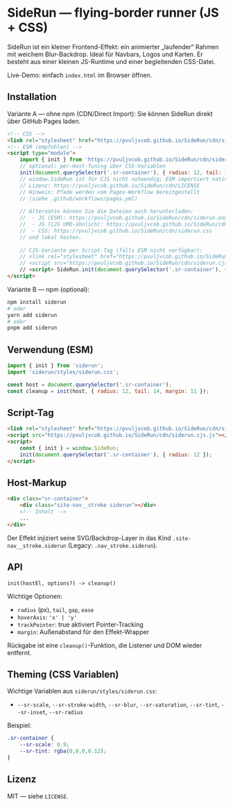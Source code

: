 # SideRun — flying-border runner (JS + CSS)

SideRun ist ein kleiner Frontend-Effekt: ein animierter „laufender“ Rahmen mit weichem Blur-Backdrop. Ideal für Navbars, Logos und Karten. Er besteht aus einer kleinen JS-Runtime und einer begleitenden CSS-Datei.

Live-Demo: einfach `index.html` im Browser öffnen.

## Installation

Variante A — ohne npm (CDN/Direct Import): Sie können SideRun direkt über GitHub Pages laden.

```html
<!-- CSS -->
<link rel="stylesheet" href="https://pvuljvcob.github.io/SideRun/cdn/siderun.css">
<!-- ESM (empfohlen) -->
<script type="module">
	import { init } from 'https://pvuljvcob.github.io/SideRun/cdn/siderun.esm.js';
	// optional: per-Host-Tuning über CSS-Variablen
	init(document.querySelector('.sr-container'), { radius: 12, tail: 14, margin: 11 });
	// window.SideRun ist für CJS nicht notwendig; ESM importiert nativ
	// Lizenz: https://pvuljvcob.github.io/SideRun/cdn/LICENSE
	// Hinweis: Pfade werden vom Pages-Workflow bereitgestellt
	// (siehe .github/workflows/pages.yml)
  
	// Alternativ können Sie die Dateien auch herunterladen:
	//  - JS (ESM): https://pvuljvcob.github.io/SideRun/cdn/siderun.esm.js
	//  - JS (CJS UMD-ähnlich): https://pvuljvcob.github.io/SideRun/cdn/siderun.cjs.js
	//  - CSS: https://pvuljvcob.github.io/SideRun/cdn/siderun.css
	// und lokal hosten.
  
	// CJS-Variante per Script-Tag (falls ESM nicht verfügbar):
	// <link rel="stylesheet" href="https://pvuljvcob.github.io/SideRun/cdn/siderun.css">
	// <script src="https://pvuljvcob.github.io/SideRun/cdn/siderun.cjs.js"></script>
	// <script> SideRun.init(document.querySelector('.sr-container'), { radius: 12 }); </script>
</script>
```

Variante B — npm (optional):

```bash
npm install siderun
# oder
yarn add siderun
# oder
pnpm add siderun
```

## Verwendung (ESM)

```js
import { init } from 'siderun';
import 'siderun/styles/siderun.css';

const host = document.querySelector('.sr-container');
const cleanup = init(host, { radius: 12, tail: 14, margin: 11 });
```

## Script-Tag

```html
<link rel="stylesheet" href="https://pvuljvcob.github.io/SideRun/cdn/siderun.css">
<script src="https://pvuljvcob.github.io/SideRun/cdn/siderun.cjs.js"></script>
<script>
	const { init } = window.SideRun;
	init(document.querySelector('.sr-container'), { radius: 12 });
</script>
```

## Host-Markup

```html
<div class="sr-container">
	<div class="site-nav__stroke siderun"></div>
	<!-- Inhalt -->
	...
</div>
```

Der Effekt injiziert seine SVG/Backdrop-Layer in das Kind `.site-nav__stroke.siderun` (Legacy: `.nav_stroke.siderun`).

## API

`init(hostEl, options?) -> cleanup()`

Wichtige Optionen:
- `radius` (px), `tail`, `gap`, `ease`
- `hoverAxis`: `'x' | 'y'`
- `trackPointer`: true aktiviert Pointer-Tracking
- `margin`: Außenabstand für den Effekt-Wrapper

Rückgabe ist eine `cleanup()`-Funktion, die Listener und DOM wieder entfernt.

## Theming (CSS Variablen)
Wichtige Variablen aus `siderun/styles/siderun.css`:
- `--sr-scale`, `--sr-stroke-width`, `--sr-blur`, `--sr-saturation`, `--sr-tint`, `--sr-inset`, `--sr-radius`

Beispiel:

```css
.sr-container {
	--sr-scale: 0.9;
	--sr-tint: rgba(0,0,0,0.12);
}
```

## Lizenz
MIT — siehe `LICENSE`.
